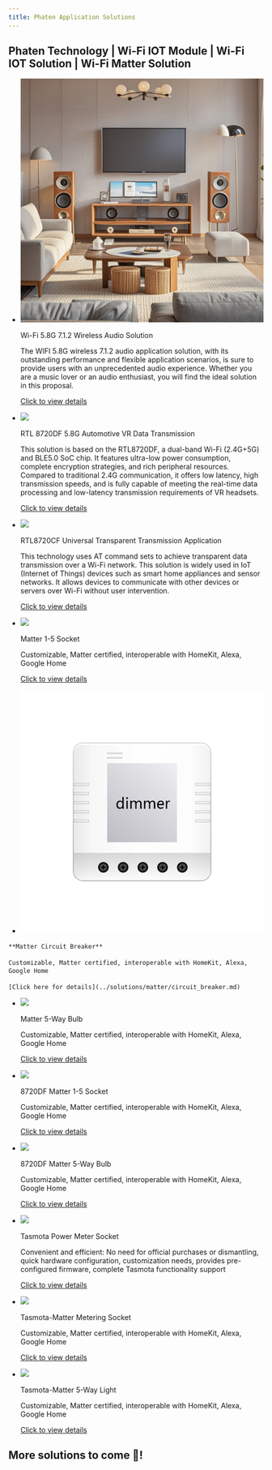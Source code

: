 ```yaml
---
title: Phaten Application Solutions
---
```


## Phaten Technology | Wi-Fi IOT Module | Wi-Fi IOT Solution | Wi-Fi Matter Solution

<div class="grid cards" markdown>

-   ![](/assets/images/fangan-tu/AU316.png)

    Wi-Fi 5.8G 7.1.2 Wireless Audio Solution

    The WIFI 5.8G wireless 7.1.2 audio application solution, with its outstanding performance and flexible application scenarios, is sure to provide users with an unprecedented audio experience. Whether you are a music lover or an audio enthusiast, you will find the ideal solution in this proposal.

    [Click to view details](../solutions/speaker/index.md)

-   ![](/assets/images/fangan-tu/car_vr.jpg)

    RTL 8720DF 5.8G Automotive VR Data Transmission

    This solution is based on the RTL8720DF, a dual-band Wi-Fi (2.4G+5G) and BLE5.0 SoC chip. It features ultra-low power consumption, complete encryption strategies, and rich peripheral resources. Compared to traditional 2.4G communication, it offers low latency, high transmission speeds, and is fully capable of meeting the real-time data processing and low-latency transmission requirements of VR headsets.

    [Click to view details](../solutions/8720df/vr_glasses_solution.md)

-   ![](../assets/images/fangan-tu/wifi_transmission.jpg)

    RTL8720CF Universal Transparent Transmission Application

    This technology uses AT command sets to achieve transparent data transmission over a Wi-Fi network. This solution is widely used in IoT (Internet of Things) devices such as smart home appliances and sensor networks. It allows devices to communicate with other devices or servers over Wi-Fi without user intervention.

    [Click to view details](../solutions/8720cf/rtl8720cf_solution.md)

-   ![](/assets/images/fangan-tu/socket2.jpg)

    Matter 1-5 Socket

    Customizable, Matter certified, interoperable with HomeKit, Alexa, Google Home

    [Click to view details](../solutions/matter/socket1_5.md)

-    ![](/assets/images/fangan-tu/通断器.jpg)
    
    **Matter Circuit Breaker**
    
    Customizable, Matter certified, interoperable with HomeKit, Alexa, Google Home
    
    [Click here for details](../solutions/matter/circuit_breaker.md)

-   ![](/assets/images/matter/5_bulb.png)

    Matter 5-Way Bulb

    Customizable, Matter certified, interoperable with HomeKit, Alexa, Google Home

    [Click to view details](../solutions/matter/rgbcw_light.md)


-   ![](/assets/images/fangan-tu/socket3.jpg)

    8720DF Matter 1-5 Socket

    Customizable, Matter certified, interoperable with HomeKit, Alexa, Google Home

    [Click to view details](../solutions/matter/8720df_matter_socket.md)

-   ![](/assets/images/matter/5_bulb.png)

    8720DF Matter 5-Way Bulb

    Customizable, Matter certified, interoperable with HomeKit, Alexa, Google Home

    [Click to view details](../solutions/matter/8720df_matter_light.md)

-   ![](/assets/images/fangan-tu/socket4.jpg)
    
    Tasmota Power Meter Socket

    Convenient and efficient: No need for official purchases or dismantling, quick hardware configuration, customization needs, provides pre-configured firmware, complete Tasmota functionality support

    [Click to view details](../solutions/tasmota/socket.md)

-   ![](/assets/images/fangan-tu/socket3.jpg)
    
    Tasmota-Matter Metering Socket

    Customizable, Matter certified, interoperable with HomeKit, Alexa, Google Home

    [Click to view details](../solutions/tasmota/tasmota-matter.md)

-   ![](/assets/images/matter/5_bulb.png)

    Tasmota-Matter 5-Way Light

    Customizable, Matter certified, interoperable with HomeKit, Alexa, Google Home

    [Click to view details](../solutions/tasmota/tasmota-matter-light.md)

</div>


## More solutions to come 🤩!